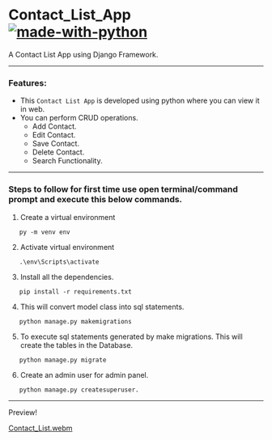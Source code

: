# Contact_List_App [![made-with-python](https://img.shields.io/badge/Made%20with-Python-1f425f.svg)](https://www.python.org/)
A Contact List App using Django Framework.

--------------------------------------------------------
### Features:
* This `Contact List App` is developed using python where you can view it in web.
* You can perform CRUD operations.
  * Add Contact.
  * Edit Contact.
  * Save Contact.
  * Delete Contact.
  * Search Functionality.
----------------------------------------------------
### Steps to follow for first time use open terminal/command prompt and execute this below commands.

1. Create a virtual environment
~~~
   py -m venv env
~~~
2. Activate virtual environment
~~~
   .\env\Scripts\activate
~~~
3. Install all the dependencies.
~~~
   pip install -r requirements.txt
~~~
4. This will convert model class into sql statements.
~~~
   python manage.py makemigrations
~~~
5.  To execute sql statements generated by make migrations. This will create the tables in the Database. 
~~~
   python manage.py migrate
~~~
6. Create an admin user for admin panel.
~~~
   python manage.py createsuperuser.
~~~
--------------------------------------------------
Preview!

[Contact_List.webm](https://user-images.githubusercontent.com/64123078/212822424-b3b76b88-abb0-4466-a1bd-2b71e6b1e28c.webm)
